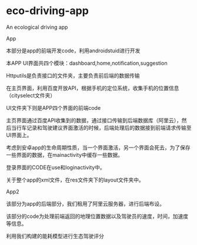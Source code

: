 # eco-driving-app
An ecological driving app

App	

本部分是app的前端开发code，利用androidstuid进行开发

本APP UI界面共四个模块：dashboard,home,notification,suggestion

Httputils是负责接口的文件夹，主要负责前后端的数据传输

在主页界面，利用百度开放API，根据手机的定位系统，收集手机的位置信息（cityselect文件夹）

UI文件夹下则是APP四个界面的前端code

主页界面通过百度API收集到的数据，通过接口传输到后端数据库（阿里云），然后当行车记录和驾驶建议界面激活的时候，后端处理后的数据接到前端请求传输至UI界面上。

考虑到安卓app的生命周期性质，当一个界面激活，另一个界面会死去，为了保存一些界面的数据，在mainactivity中缓存一些数据。

登录界面的CODE在use和loginactivity中。

关于整个app的xml文件，在res文件夹下的layout文件夹中。

App2

该部分为app的后端部分，我们租用了阿里云服务器，进行后端布设。

该部分的code为处理前端返回的地理位置数据以及驾驶员的速度，时间，加速度等信息。

利用我们构建的能耗模型进行生态驾驶评分
